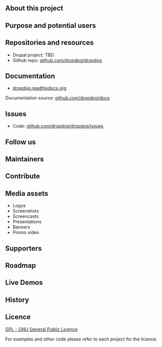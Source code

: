 ## About this project

## Purpose and potential users

## Repositories and resources

- Drupal project: TBD
- Github repo: [github.com/dropdog/dropdog](https://github.com/dropdog/dropdog)

## Documentation

- [dropdog.readthedocs.org](http://dropdog.readthedocs.org)

Documentation source: [github.com/dropdog/docs](https://github.com/dropdog/docs)

## Issues

- Code: [github.com/dropdog/dropdog/issues](https://github.com/dropdog/dropdog/issues)

## Follow us

## Maintainers

## Contribute

## Media assets

- Logos
- Screenshots
- Screencasts
- Presentations
- Banners
- Promo video

## Supporters

## Roadmap

## Live Demos

## History

## Licence

[GPL - GNU General Public Licence](http://www.gnu.org/licenses/gpl.html)

For examples and other code please refer to each project for the licence.
